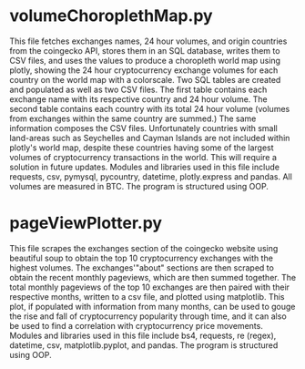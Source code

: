 # volumeChoroplethMap.py

This file fetches exchanges names, 24 hour volumes, and origin countries from
the coingecko API, stores them in an SQL database, writes them to CSV files,
and uses the values to produce a choropleth world map using plotly, showing
the 24 hour cryptocurrency exchange volumes for each country on the world map
with a colorscale. Two SQL tables are created and populated as well as two
CSV files. The first table contains each exchange name with its respective
country and 24 hour volume. The second table contains each country with its
total 24 hour volume (volumes from exchanges within the same country are
summed.) The same information composes the CSV files. Unfortunately countries
with small land-areas such as Seychelles and Cayman Islands are not included
within plotly's world map, despite these countries having some of the largest
volumes of cryptocurrency transactions in the world. This will require a 
solution in future updates. Modules and libraries used in this file include
requests, csv, pymysql, pycountry, datetime, plotly.express and pandas.
All volumes are measured in BTC. The program is structured using OOP.

# pageViewPlotter.py

This file scrapes the exchanges section of the coingecko website using
beautiful soup to obtain the top 10 cryptocurrency exchanges with the highest
volumes. The exchanges'"about" sections are then scraped to obtain the recent
monthly pageviews, which are then summed together. The total monthly pageviews 
of the top 10 exchanges are then paired with their respective months, written
to a csv file, and plotted using matplotlib. This plot, if populated with
information from many months, can be used to gouge the rise and fall of
cryptocurrency popularity through time, and it can also be used to find a 
correlation with cryptocurrency price movements. Modules and libraries used 
in this file include bs4, requests, re (regex), datetime, csv,
matplotlib.pyplot, and pandas. The program is structured using OOP.
